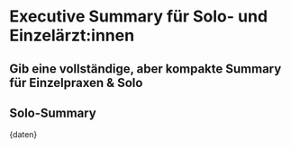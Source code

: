<!-- summary_solo.md -->
# Executive Summary für Solo- und Einzelärzt:innen

Gib eine vollständige, aber kompakte Summary für Einzelpraxen & Solo
---

## Solo-Summary

{daten}